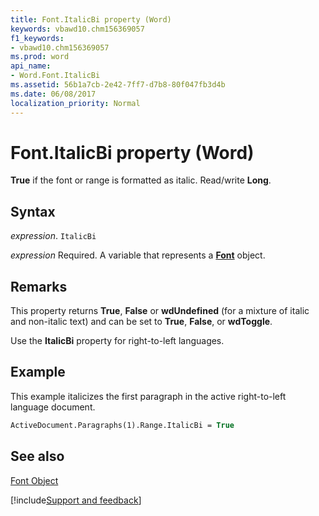 ```yaml
---
title: Font.ItalicBi property (Word)
keywords: vbawd10.chm156369057
f1_keywords:
- vbawd10.chm156369057
ms.prod: word
api_name:
- Word.Font.ItalicBi
ms.assetid: 56b1a7cb-2e42-7ff7-d7b8-80f047fb3d4b
ms.date: 06/08/2017
localization_priority: Normal
---
```



# Font.ItalicBi property (Word)

 **True** if the font or range is formatted as italic. Read/write **Long**.


## Syntax

_expression_. `ItalicBi`

_expression_ Required. A variable that represents a **[Font](Word.Font.md)** object.


## Remarks

This property returns  **True**, **False** or **wdUndefined** (for a mixture of italic and non-italic text) and can be set to **True**, **False**, or **wdToggle**.

Use the  **ItalicBi** property for right-to-left languages.


## Example

This example italicizes the first paragraph in the active right-to-left language document.


```vb
ActiveDocument.Paragraphs(1).Range.ItalicBi = True
```


## See also


[Font Object](Word.Font.md)

[!include[Support and feedback](~/includes/feedback-boilerplate.md)]